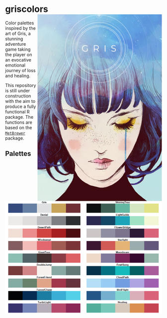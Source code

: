 # griscolors <img align="right" src="https://github.com/scpederzani/griscolors/blob/main/Gris_logo.jpeg" width=400>

Color palettes inspired by the art of Gris, a stunning adventure game taking the player on an evocative emotional journey of loss and healing. 

This repository is still under construction with the aim to produce a fully functional R package. The functions are based on the [`MetBrewer`](https://github.com/BlakeRMills/MetBrewer) package. 

## Palettes

![Gris palettes](https://github.com/scpederzani/griscolors/blob/main/display_all.png)
